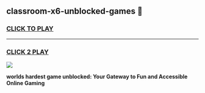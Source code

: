
## classroom-x6-unblocked-games 👋
<h3>
<a href="https://premium.freeplayer.one?title=classroom-x6-unblocked-games&ref=14F">CLICK TO PLAY</a></h3>
<hr>

<h3>
<a href="https://premium.freeplayer.one?title=classroom-x6-unblocked-games&ref=14F">CLICK 2 PLAY</a>
  
</h3>

<a href="https://premium.freeplayer.one?title=classroom-x6-unblocked-games&ref=12F/"><img src="https://clearcache.store/games.png"></a>


**worlds hardest game unblocked: Your Gateway to Fun and Accessible Online Gaming**
